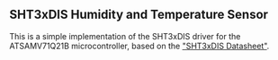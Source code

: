 ## SHT3xDIS Humidity and Temperature Sensor

This is a simple implementation of the SHT3xDIS driver for the ATSAMV71Q21B microcontroller, based on the ["SHT3xDIS Datasheet"](https://gr.mouser.com/datasheet/2/682/Sensirion_Humidity_Sensors_SHT3x_Datasheet_digital-2001026.pdf).